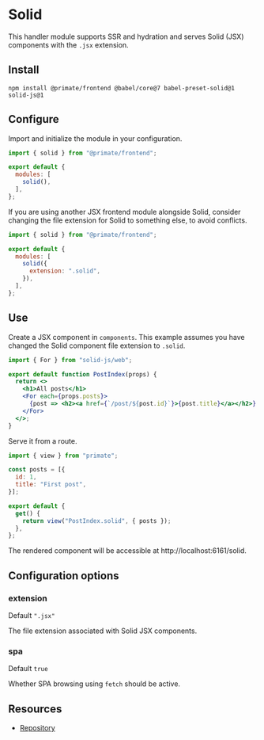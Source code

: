 # Solid

This handler module supports SSR and hydration and serves Solid (JSX)
components with the `.jsx` extension.

## Install

`npm install @primate/frontend @babel/core@7 babel-preset-solid@1 solid-js@1`

## Configure

Import and initialize the module in your configuration.

```js caption=primate.config.js
import { solid } from "@primate/frontend";

export default {
  modules: [
    solid(),
  ],
};
```

If you are using another JSX frontend module alongside Solid, consider changing
the file extension for Solid to something else, to avoid conflicts.

```js caption=primate.config.js
import { solid } from "@primate/frontend";

export default {
  modules: [
    solid({
      extension: ".solid",
    }),
  ],
};
```

## Use

Create a JSX component in `components`. This example assumes you have changed
the Solid component file extension to `.solid`.

```jsx caption=components/PostIndex.solid
import { For } from "solid-js/web";

export default function PostIndex(props) {
  return <>
    <h1>All posts</h1>
    <For each={props.posts}>
      {post => <h2><a href={`/post/${post.id}`}>{post.title}</a></h2>}
    </For>
  </>;
}
```

Serve it from a route.

```js caption=routes/solid.js
import { view } from "primate";

const posts = [{
  id: 1,
  title: "First post",
}];

export default {
  get() {
    return view("PostIndex.solid", { posts });
  },
};
```

The rendered component will be accessible at http://localhost:6161/solid.

## Configuration options

### extension

Default `".jsx"`

The file extension associated with Solid JSX components.

### spa

Default `true`

Whether SPA browsing using `fetch` should be active.

## Resources

* [Repository][repo]

[repo]: https://github.com/primatejs/primate/tree/master/packages/frontend
